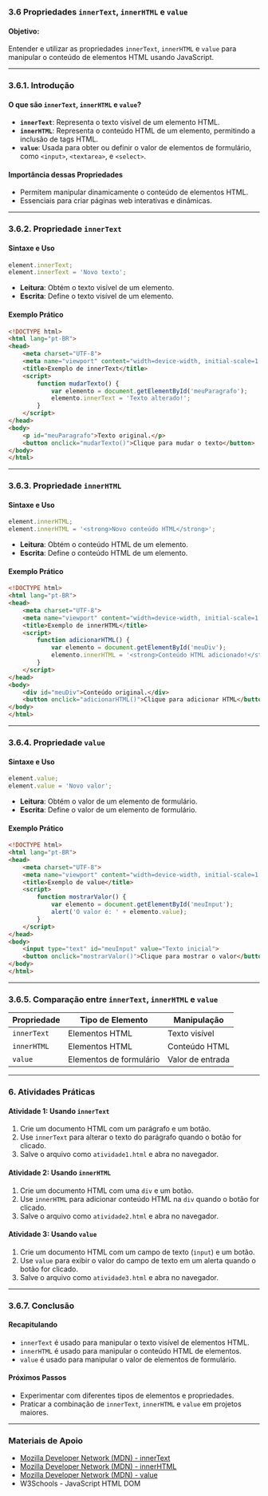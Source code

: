### 3.6 Propriedades `innerText`, `innerHTML` e `value`

#### Objetivo:

Entender e utilizar as propriedades `innerText`, `innerHTML` e `value` para manipular o conteúdo de elementos HTML usando JavaScript.

------

### 3.6.1. Introdução

#### O que são `innerText`, `innerHTML` e `value`?

- **`innerText`**: Representa o texto visível de um elemento HTML.
- **`innerHTML`**: Representa o conteúdo HTML de um elemento, permitindo a inclusão de tags HTML.
- **`value`**: Usada para obter ou definir o valor de elementos de formulário, como `<input>`, `<textarea>`, e `<select>`.

#### Importância dessas Propriedades

- Permitem manipular dinamicamente o conteúdo de elementos HTML.
- Essenciais para criar páginas web interativas e dinâmicas.

------

### 3.6.2. Propriedade `innerText`

#### Sintaxe e Uso

```javascript
element.innerText;
element.innerText = 'Novo texto';
```

- **Leitura**: Obtém o texto visível de um elemento.
- **Escrita**: Define o texto visível de um elemento.

#### Exemplo Prático

```html
<!DOCTYPE html>
<html lang="pt-BR">
<head>
    <meta charset="UTF-8">
    <meta name="viewport" content="width=device-width, initial-scale=1.0">
    <title>Exemplo de innerText</title>
    <script>
        function mudarTexto() {
            var elemento = document.getElementById('meuParagrafo');
            elemento.innerText = 'Texto alterado!';
        }
    </script>
</head>
<body>
    <p id="meuParagrafo">Texto original.</p>
    <button onclick="mudarTexto()">Clique para mudar o texto</button>
</body>
</html>
```

------

### 3.6.3. Propriedade `innerHTML`

#### Sintaxe e Uso

```javascript
element.innerHTML;
element.innerHTML = '<strong>Novo conteúdo HTML</strong>';
```

- **Leitura**: Obtém o conteúdo HTML de um elemento.
- **Escrita**: Define o conteúdo HTML de um elemento.

#### Exemplo Prático

```html
<!DOCTYPE html>
<html lang="pt-BR">
<head>
    <meta charset="UTF-8">
    <meta name="viewport" content="width=device-width, initial-scale=1.0">
    <title>Exemplo de innerHTML</title>
    <script>
        function adicionarHTML() {
            var elemento = document.getElementById('meuDiv');
            elemento.innerHTML = '<strong>Conteúdo HTML adicionado!</strong>';
        }
    </script>
</head>
<body>
    <div id="meuDiv">Conteúdo original.</div>
    <button onclick="adicionarHTML()">Clique para adicionar HTML</button>
</body>
</html>
```

------

### 3.6.4. Propriedade `value`

#### Sintaxe e Uso

```javascript
element.value;
element.value = 'Novo valor';
```

- **Leitura**: Obtém o valor de um elemento de formulário.
- **Escrita**: Define o valor de um elemento de formulário.

#### Exemplo Prático

```html
<!DOCTYPE html>
<html lang="pt-BR">
<head>
    <meta charset="UTF-8">
    <meta name="viewport" content="width=device-width, initial-scale=1.0">
    <title>Exemplo de value</title>
    <script>
        function mostrarValor() {
            var elemento = document.getElementById('meuInput');
            alert('O valor é: ' + elemento.value);
        }
    </script>
</head>
<body>
    <input type="text" id="meuInput" value="Texto inicial">
    <button onclick="mostrarValor()">Clique para mostrar o valor</button>
</body>
</html>
```

------

### 3.6.5. Comparação entre `innerText`, `innerHTML` e `value`

| Propriedade | Tipo de Elemento        | Manipulação      |
| ----------- | ----------------------- | ---------------- |
| `innerText` | Elementos HTML          | Texto visível    |
| `innerHTML` | Elementos HTML          | Conteúdo HTML    |
| `value`     | Elementos de formulário | Valor de entrada |

------

### 6. Atividades Práticas

#### Atividade 1: Usando `innerText`

1. Crie um documento HTML com um parágrafo e um botão.
2. Use `innerText` para alterar o texto do parágrafo quando o botão for clicado.
3. Salve o arquivo como `atividade1.html` e abra no navegador.

#### Atividade 2: Usando `innerHTML`

1. Crie um documento HTML com uma `div` e um botão.
2. Use `innerHTML` para adicionar conteúdo HTML na `div` quando o botão for clicado.
3. Salve o arquivo como `atividade2.html` e abra no navegador.

#### Atividade 3: Usando `value`

1. Crie um documento HTML com um campo de texto (`input`) e um botão.
2. Use `value` para exibir o valor do campo de texto em um alerta quando o botão for clicado.
3. Salve o arquivo como `atividade3.html` e abra no navegador.

------

### 3.6.7. Conclusão

#### Recapitulando

- `innerText` é usado para manipular o texto visível de elementos HTML.
- `innerHTML` é usado para manipular o conteúdo HTML de elementos.
- `value` é usado para manipular o valor de elementos de formulário.

#### Próximos Passos

- Experimentar com diferentes tipos de elementos e propriedades.
- Praticar a combinação de `innerText`, `innerHTML` e `value` em projetos maiores.

------

### Materiais de Apoio

- [Mozilla Developer Network (MDN) - innerText](https://developer.mozilla.org/pt-BR/docs/Web/API/HTMLElement/innerText)
- [Mozilla Developer Network (MDN) - innerHTML](https://developer.mozilla.org/pt-BR/docs/Web/API/Element/innerHTML)
- [Mozilla Developer Network (MDN) - value](https://developer.mozilla.org/pt-BR/docs/Web/API/HTMLInputElement/value)
- W3Schools - JavaScript HTML DOM